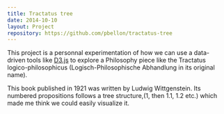 ```yaml
---
title: Tractatus tree
date: 2014-10-10
layout: Project
repository: https://github.com/pbellon/tractatus-tree
---
```

This project is a personnal experimentation of how we can use a
data-driven tools like [D3.js][d3] to explore a Philosophy piece like
the Tractatus logico-philosophicus (Logisch-Philosophische Abhandlung
in its original name).

This book published in 1921 was written by Ludwig Wittgenstein.
Its numbered propositions follows a tree structure,(1, then 1.1, 1.2 etc.)
which made me think we could easily visualize it.

[d3]: http://d3js.org/
